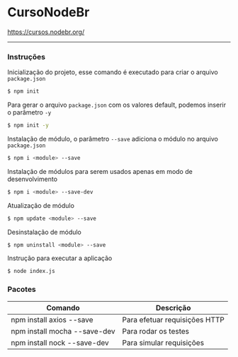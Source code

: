 # CursoNodeBr
https://cursos.nodebr.org/

---

### Instruções

Inicialização do projeto, esse comando é executado para criar o arquivo `package.json`
```sh
$ npm init
```

Para gerar o arquivo `package.json` com os valores default, podemos inserir o parâmetro `-y`
```sh
$ npm init -y
```

Instalação de módulo, o parâmetro `--save` adiciona o módulo no arquivo `package.json`
```sh
$ npm i <module> --save
```

Instalação de módulos para serem usados apenas em modo de desenvolvimento
```sh
$ npm i <module> --save-dev
```

Atualização de módulo
```sh
$ npm update <module> --save
```

Desinstalação de módulo
```sh
$ npm uninstall <module> --save
```

Instrução para executar a aplicação
```sh
$ node index.js
```

### Pacotes
| Comando | Descrição |
| ------ | ------ |
| npm install axios --save | Para efetuar requisições HTTP |
| npm install mocha --save-dev | Para rodar os testes |
| npm install nock --save-dev | Para simular requisições |
